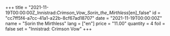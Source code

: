 +++
title = "2021-11-19T00:00:00Z_Innistrad:_Crimson_Vow_Sorin_the_Mirthless_[en]_false"
id = "cc7ff5f4-a7cc-41a1-a22b-8cf67ad18707"
date = "2021-11-19T00:00:00Z"
name = "Sorin the Mirthless"
lang = ["en"]
price = "11.00"
quantity = 4
foil = false
set = "Innistrad: Crimson Vow"
+++
